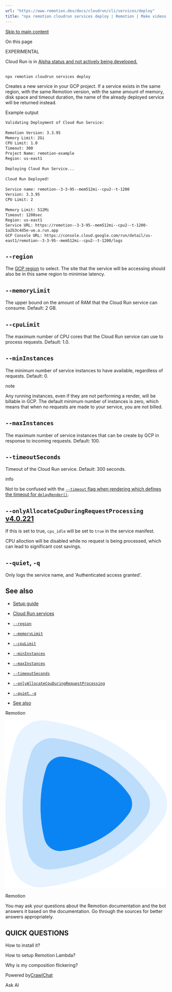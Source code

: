 ```yaml
---
url: "https://www.remotion.dev/docs/cloudrun/cli/services/deploy"
title: "npx remotion cloudrun services deploy | Remotion | Make videos programmatically"
---
```


[Skip to main content](https://www.remotion.dev/docs/cloudrun/cli/services/deploy#__docusaurus_skipToContent_fallback)

On this page

EXPERIMENTAL

Cloud Run is in [Alpha status and not actively being developed.](https://www.remotion.dev/docs/cloudrun/status)

```

npx remotion cloudrun services deploy
```

Creates a new service in your GCP project. If a service exists in the same region, with the same Remotion version, with the same amount of memory, disk space and timeout duration, the name of the already deployed service will be returned instead.

Example output

```
Validating Deployment of Cloud Run Service:

Remotion Version: 3.3.95
Memory Limit: 2Gi
CPU Limit: 1.0
Timeout: 300
Project Name: remotion-example
Region: us-east1

Deploying Cloud Run Service...

Cloud Run Deployed!

Service name: remotion--3-3-95--mem512mi--cpu2--t-1200
Version: 3.3.95
CPU Limit: 2

Memory Limit: 512Mi
Timeout: 1200sec
Region: us-east1
Service URL: https://remotion--3-3-95--mem512mi--cpu2--t-1200-1a2b3c4d5e-ue.a.run.app
GCP Console URL: https://console.cloud.google.com/run/detail/us-east1/remotion--3-3-95--mem512mi--cpu2--t-1200/logs

```

## `--region` [​](https://www.remotion.dev/docs/cloudrun/cli/services/deploy\#--region "Direct link to --region")

The [GCP region](https://www.remotion.dev/docs/cloudrun/region-selection) to select. The site that the service will be accessing should also be in this same region to minimise latency.

## `--memoryLimit` [​](https://www.remotion.dev/docs/cloudrun/cli/services/deploy\#--memorylimit "Direct link to --memorylimit")

The upper bound on the amount of RAM that the Cloud Run service can consume. Default: 2 GB.

## `--cpuLimit` [​](https://www.remotion.dev/docs/cloudrun/cli/services/deploy\#--cpulimit "Direct link to --cpulimit")

The maximum number of CPU cores that the Cloud Run service can use to process requests. Default: 1.0.

## `--minInstances` [​](https://www.remotion.dev/docs/cloudrun/cli/services/deploy\#--mininstances "Direct link to --mininstances")

The minimum number of service instances to have available, regardless of requests. Default: 0.

note

Any running instances, even if they are not performing a render, will be billable in GCP. The default minimum number of instances is zero, which means that when no requests are made to your service, you are not billed.

## `--maxInstances` [​](https://www.remotion.dev/docs/cloudrun/cli/services/deploy\#--maxinstances "Direct link to --maxinstances")

The maximum number of service instances that can be create by GCP in response to incoming requests. Default: 100.

## `--timeoutSeconds` [​](https://www.remotion.dev/docs/cloudrun/cli/services/deploy\#--timeoutseconds "Direct link to --timeoutseconds")

Timeout of the Cloud Run service. Default: 300 seconds.

info

Not to be confused with the [`--timeout` flag when rendering which defines the timeout for `delayRender()`](https://www.remotion.dev/docs/cli/render#--timeout).

## `--onlyAllocateCpuDuringRequestProcessing` [v4.0.221](https://github.com/remotion-dev/remotion/releases/v4.0.221) [​](https://www.remotion.dev/docs/cloudrun/cli/services/deploy\#--onlyallocatecpuduringrequestprocessing "Direct link to --onlyallocatecpuduringrequestprocessing")

If this is set to true, `cpu_idle` will be set to `true` in the service manifest.

CPU alloction will be disabled while no request is being processed, which can lead to significant cost savings.

## `--quiet`, `-q` [​](https://www.remotion.dev/docs/cloudrun/cli/services/deploy\#--quiet--q "Direct link to --quiet--q")

Only logs the service name, and 'Authenticated access granted'.

## See also [​](https://www.remotion.dev/docs/cloudrun/cli/services/deploy\#see-also "Direct link to See also")

- [Setup guide](https://www.remotion.dev/docs/cloudrun/setup)
- [Cloud Run services](https://www.remotion.dev/docs/cloudrun/cli/services)

- [`--region`](https://www.remotion.dev/docs/cloudrun/cli/services/deploy#--region)
- [`--memoryLimit`](https://www.remotion.dev/docs/cloudrun/cli/services/deploy#--memorylimit)
- [`--cpuLimit`](https://www.remotion.dev/docs/cloudrun/cli/services/deploy#--cpulimit)
- [`--minInstances`](https://www.remotion.dev/docs/cloudrun/cli/services/deploy#--mininstances)
- [`--maxInstances`](https://www.remotion.dev/docs/cloudrun/cli/services/deploy#--maxinstances)
- [`--timeoutSeconds`](https://www.remotion.dev/docs/cloudrun/cli/services/deploy#--timeoutseconds)
- [`--onlyAllocateCpuDuringRequestProcessing`](https://www.remotion.dev/docs/cloudrun/cli/services/deploy#--onlyallocatecpuduringrequestprocessing)
- [`--quiet`, `-q`](https://www.remotion.dev/docs/cloudrun/cli/services/deploy#--quiet--q)
- [See also](https://www.remotion.dev/docs/cloudrun/cli/services/deploy#see-also)

Remotion

![Logo](https://raw.githubusercontent.com/remotion-dev/brand/refs/heads/main/logo.svg)

Remotion

You may ask your questions about the Remotion documentation and the bot answers it based on the documentation. Go through the sources for better answers appropriately.

## QUICK QUESTIONS

How to install it?

How to setup Remotion Lambda?

Why is my composition flickering?

Powered by[CrawlChat](https://crawlchat.app/?ref=powered-by-remotion)

Ask AI